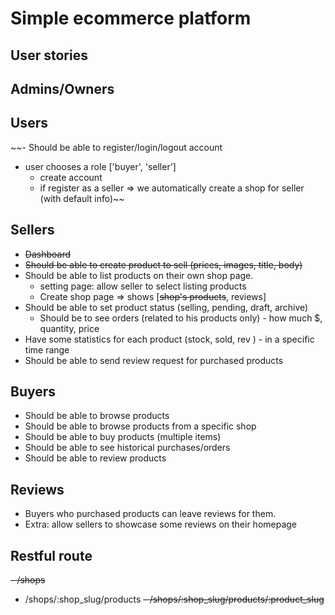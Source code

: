 # Simple ecommerce platform

## User stories

## Admins/Owners

## Users
~~- Should be able to register/login/logout account
- user chooses a role ['buyer', 'seller']
    - create account
    - if register as a seller => we automatically create a shop for seller (with default info)~~

## Sellers
- ~~Dashboard~~
- ~~Should be able to create product to sell (prices, images, title, body)~~
- Should be able to list products on their own shop page.
  - setting page: allow seller to select listing products
  - Create shop page => shows [~~shop's products~~, reviews]
- Should be able to set product status (selling, pending, draft, archive)
  - Should be to see orders (related to his products only) - how much $, quantity, price
- Have some statistics for each product (stock, sold,  rev ) - in a specific time range
- Should be able to send review request for purchased products

## Buyers
- Should be able to browse products
- Should be able to browse products from a specific shop
- Should be able to buy products (multiple items)
- Should be able to see historical purchases/orders 
- Should be able to review products


## Reviews
- Buyers who purchased products can leave reviews for them.
- Extra: allow sellers to showcase some reviews on their homepage

## Restful route
~~- /shops~~
- /shops/:shop_slug/products
~~- /shops/:shop_slug/products/:product_slug~~
